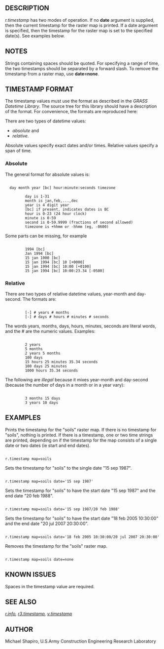 
## DESCRIPTION

*r.timestamp* has two modes of operation. If no **date** argument is
supplied, then the current timestamp for the raster map is printed. If
a date argument is specified, then the timestamp for the raster map is
set to the specified date(s). See examples below.

## NOTES

Strings containing spaces should be quoted. For specifying a range of
time, the two timestamps should be separated by a forward slash. To
remove the timestamp from a raster map, use **date=none**.

## TIMESTAMP FORMAT

The timestamp values must use the format as described in the *GRASS
Datetime Library*. The source tree for this library should have a
description of the format. For convenience, the formats are reproduced
here:

There are two types of datetime values:

* *absolute* and
* *relative*.

Absolute values specify exact dates and/or times. Relative values
specify a span of time.

### Absolute

The general format for absolute values is:

```

  day month year [bc] hour:minute:seconds timezone

         day is 1-31
         month is jan,feb,...,dec
         year is 4 digit year
         [bc] if present, indicates dates is BC
         hour is 0-23 (24 hour clock)
         minute is 0-59
         second is 0-59.9999 (fractions of second allowed)
         timezone is +hhmm or -hhmm (eg, -0600)

```

Some parts can be missing, for example

```

         1994 [bc]
         Jan 1994 [bc]
         15 jan 1000 [bc]
         15 jan 1994 [bc] 10 [+0000]
         15 jan 1994 [bc] 10:00 [+0100]
         15 jan 1994 [bc] 10:00:23.34 [-0500]

```

### Relative

There are two types of relative datetime values, year-month and
day-second. The formats are:

```

         [-] # years # months
         [-] # days # hours # minutes # seconds

```

The words years, months, days, hours, minutes, seconds are literal
words, and the # are the numeric values. Examples:

```

         2 years
         5 months
         2 years 5 months
         100 days
         15 hours 25 minutes 35.34 seconds
         100 days 25 minutes
         1000 hours 35.34 seconds

```

The following are *illegal* because it mixes year-month and
day-second (because the number of days in a month or in a year vary):

```

         3 months 15 days
         3 years 10 days

```

## EXAMPLES

Prints the timestamp for the "soils" raster map. If there is no
timestamp for "soils", nothing is printed. If there is a timestamp,
one or two time strings are printed, depending on if the timestamp for
the map consists of a single date or two dates (ie start and end
dates).

```

r.timestamp map=soils

```

Sets the timestamp for "soils" to the single date "15 sep 1987".

```

r.timestamp map=soils date='15 sep 1987'

```

Sets the timestamp for "soils" to have the start date "15 sep 1987"
and the end date "20 feb 1988".

```

r.timestamp map=soils date='15 sep 1987/20 feb 1988'

```

Sets the timestamp for "soils" to have the start date "18 feb 2005
10:30:00" and the end date "20 jul 2007 20:30:00".

```

r.timestamp map=soils date='18 feb 2005 10:30:00/20 jul 2007 20:30:00'

```

Removes the timestamp for the "soils" raster map.

```

r.timestamp map=soils date=none

```

## KNOWN ISSUES

Spaces in the timestamp value are required.

## SEE ALSO

*[r.info](r.info.html),
[r3.timestamp](r3.timestamp.html),
[v.timestamp](v.timestamp.html)*

## AUTHOR

Michael Shapiro, U.S.Army Construction Engineering Research Laboratory
